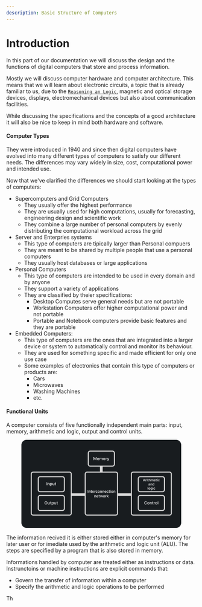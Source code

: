 ```yaml
---
description: Basic Structure of Computers
---
```


# Introduction

In this part of our documentation we will discuss the design and the functions of digital computers that store and process information.

Mostly we will discuss computer hardware and computer architecture. This means that we will learn about electronic circuits, a topic that is already familiar to us, due to the [ `Reasoning an Logic`](broken-reference), magnetic and optical storage devices, displays, electromechanical devices but also about communication facilities.

While discussing the specifications and the concepts of a good architecture it will also be nice to keep in mind both hardware and software.

#### Computer Types

They were introduced in 1940 and since then digital computers have evolved into many different types of computers to satisfy our different needs. The differences may vary widely in size, cost, computational power and intended use.

Now that we've clarified the differences we should start looking at the types of computers:

* Supercomputers and Grid Computers
  * They usually offer the highest performance
  * They are usually used for high computations, usually for forecasting, engineering design and scientific work
  * They combine a large number of personal computers by evenly distributing the computational workload across the grid
* Server and Enterpries systems
  * This type of computers are tipically larger than Personal compuers
  * They are meant to be shared by multiple people that use a personal computers
  * They usually host databases or large applications&#x20;
* Personal Computers
  * This type of computers are intended to be used in every domain and by anyone
  * They support a variety of applications
  * They are classified by theier specifications:
    * Desktop Computes serve general needs but are not portable
    * Workstation Computers offer higher computational power and not portable
    * Portable and Notebook computers provide basic features and they are portable
* Embedded Computers:
  * This type of computers are the ones that are integrated into a larger device or system to automatically control and monitor its behaviour.
  * They are used for something specific and made efficient for only one use case
  * Some examples of electronics that contain this type of computers or products are:
    * Cars
    * Microwaves
    * Washing Machines
    * etc.

#### Functional Units

A computer consists of five functionally independent main parts: input, memory, arithmetic and logic, output and control units.

<figure><img src="../.gitbook/assets/FunctionalUnits.png" alt=""><figcaption></figcaption></figure>

The information recived it is either stored either in computer's memory for later user or for imediate used by the arithmetic and logic unit (ALU). The steps are specified by a program that is also stored in memory.

Informations handled by computer are treated either as instructions or data. Instrunctoins or machine instructions are explicit commands that:

* Govern the transfer of information within a computer
* Specify the arithmetic and logic operations to be performed

Th
